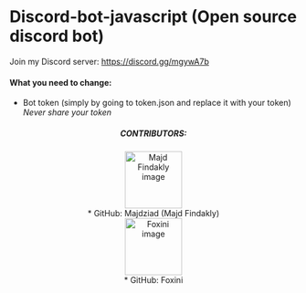 # Discord-bot-javascript (Open source discord bot)
Join my Discord server: https://discord.gg/mgywA7b

#### What you need to change:
* Bot token (simply by going to token.json and replace it with your token) *Never share your token* 
<h5 align="center">
CONTRIBUTORS:
</h5>
<p align="center">
  <img src="https://avatars2.githubusercontent.com/u/41499505?s=400&u=7df44029a75892f59537f8d5cfa527afb8d16aa7&v=4" width="100" alt="Majd Findakly image"><br>
* GitHub: Majdziad (Majd Findakly)<br>
    <img src="https://avatars2.githubusercontent.com/u/22862026?s=400&v=4" width="100" alt="Foxini image"><br>
* GitHub: Foxini
</p>
